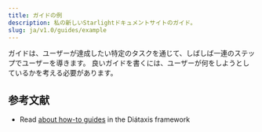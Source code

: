 ```yaml
---
title: ガイドの例
description: 私の新しいStarlightドキュメントサイトのガイド。
slug: ja/v1.0/guides/example
---
```


ガイドは、ユーザーが達成したい特定のタスクを通じて、しばしば一連のステップでユーザーを導きます。
良いガイドを書くには、ユーザーが何をしようとしているかを考える必要があります。

## 参考文献

* Read [about how-to guides](https://diataxis.fr/how-to-guides/) in the Diátaxis framework